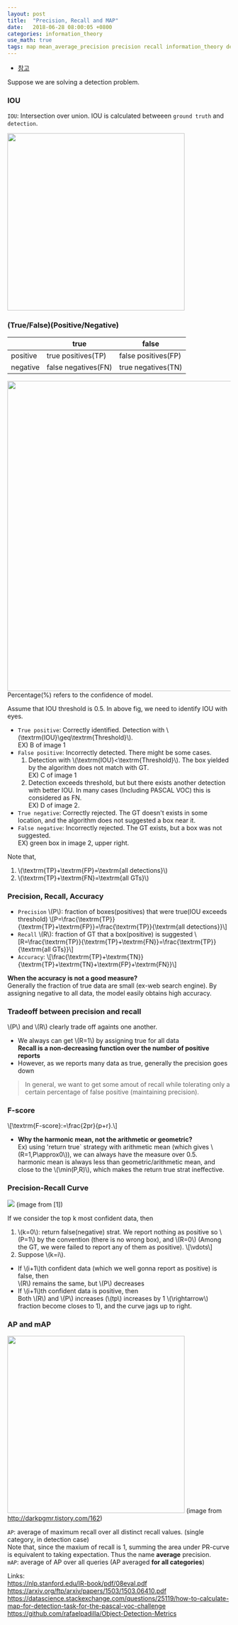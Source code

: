 ```yaml
---
layout: post
title:  "Precision, Recall and MAP"
date:   2018-06-28 08:00:05 +0800
categories: information_theory
use_math: true
tags: map mean_average_precision precision recall information_theory detection deep_learning
---
```


- [참고](https://ctkim.tistory.com/79)

Suppose we are solving a detection problem.

### IOU

`IOU`: Intersection over union. IOU is calculated betweeen `ground truth` and `detection`.

<img src="{{ site.url }}/nailbrainz.github.io/images/deeplearning/map/iou.png" class="center" style="width:400px"/>


### (True/False)(Positive/Negative)


|                     |true|false|
|---------------------|-----------------------------|--------|
|positive |true positives(TP) |false positives(FP)|
|negative  |false negatives(FN)|true negatives(TN)|

<img src="{{ site.url }}/nailbrainz.github.io/images/deeplearning/map/samples_1_v2.png" class="center" style="width:700px"/>  
Percentage(%) refers to the confidence of model.

Assume that IOU threshold is 0.5. In above fig, we need to identify IOU with eyes.
* `True positive`: Correctly identified. Detection with \\(\textrm\{IOU\}\geq\textrm\{Threshold\}\\).  
EX) B of image 1
* `False positive`: Incorrectly detected. There might be some cases.
	1. Detection with  \\(\textrm\{IOU\}<\textrm\{Threshold\}\\). The box yielded by the algorithm does not match with GT.  
	EX) C of image 1
	2. Detection exceeds threshold, but  but there exists another detection with better IOU. In many cases (Including PASCAL VOC) this is considered as FN.  
	EX) D of image 2.
* `True negative`: Correctly rejected. The GT doesn't exists in some location, and the algorithm does not suggested a box near it.
* `False negative`: Incorrectly rejected. The GT exists, but a box was not suggested.  
EX) green box in image 2, upper right.


Note that,
1. \\(\textrm\{TP\}+\textrm\{FP\}=\textrm\{all detections\}\\)
2. \\(\textrm\{TP\}+\textrm\{FN\}=\textrm\{all GTs\}\\)

### Precision, Recall, Accuracy
* `Precision` \\(P\\): fraction of boxes(positives) that were true(IOU exceeds threshold) \\[P=\frac\{\textrm\{TP\}\}\{\textrm\{TP\}+\textrm\{FP\}\}=\frac\{\textrm\{TP\}\}\{\textrm\{all detections\}\}\\]  
* `Recall` \\(R\\): fraction of GT that a box(positive) is suggested \\[R=\frac\{\textrm\{TP\}\}\{\textrm\{TP\}+\textrm\{FN\}\}=\frac\{\textrm\{TP\}\}\{\textrm\{all GTs\}\}\\]  
* `Accuracy`: \\[\frac\{\textrm\{TP\}+\textrm\{TN\}\}\{\textrm\{TP\}+\textrm\{TN\}+\textrm\{FP\}+\textrm\{FN\}\}\\]

__When the accuracy is not a good measure?__  
Generally the fraction of true data are small (ex-web search engine). By assigning negative to all data, the model easily obtains high accuracy.

### Tradeoff between precision and recall
\\(P\\) and \\(R\\) clearly trade off againts one another.
* We always can get \\(R=1\\) by assigning true for all data  
__Recall is a non-decreasing function over the number of positive reports__
* However, as we reports many data as true, generally the precision goes down

> In general, we want to get some amout of recall while tolerating only a certain percentage of false positive (maintaining precision).


### F-score
\\[\textrm\{F-score\}:=\frac\{2pr\}\{p+r\}.\\]

* __Why the harmonic mean, not the arithmetic or geometric?__  
Ex) using 'return true` strategy with arithmetic mean (which gives \\(R=1,P\approx0\\)), we can always have the measure over 0.5.  
harmonic mean is always less than geometric/arithmetic mean, and close to the \\(\min(P,R)\\), which makes the return true strat ineffective.


### Precision-Recall Curve

<img src="{{ site.url }}/nailbrainz.github.io/images/deeplearning/map/pr_curve.png" class="center"/>  
(image from [1])  

If we consider the top k most confident data, then
1. \\(k=0\\): return false(negative) strat. We report nothing as positive so \\(P=1\\) by the convention (there is no wrong box), and \\(R=0\\) (Among the GT, we were failed to report any of them as positive).
\\[\vdots\\]
2. Suppose \\(k=i\\).  
* If \\(i+1\\)th confident data (which we well gonna report as positive) is false, then  
\\(R\\) remains the same, but \\(P\\) decreases
* If \\(i+1\\)th confident data is positive, then  
Both \\(R\\) and \\(P\\) increases (\\(tp\\) increases by 1 \\(\rightarrow\\) fraction become closes to 1), and the curve jags up to right.

### AP and mAP
<img src="{{ site.url }}/nailbrainz.github.io/images/deeplearning/map/20171123_195812.jpg" class="center" style="width:400px"/>  
(image from <a href="http://darkpgmr.tistory.com/162" target="_blank">http://darkpgmr.tistory.com/162</a>)

`AP`: average of maximum recall over all distinct recall values. (single category, in detection case)  
	 Note that, since the maxium of recall is 1, summing the area under PR-curve is equivalent to taking expectation. Thus the name __average__ precision.  
`mAP`: average of AP over all queries (AP averaged __for all categories__) 

Links:  
<a href="https://nlp.stanford.edu/IR-book/pdf/08eval.pdf" target="_blank">https://nlp.stanford.edu/IR-book/pdf/08eval.pdf</a>  
<a href="https://arxiv.org/ftp/arxiv/papers/1503/1503.06410.pdf" target="_blank">https://arxiv.org/ftp/arxiv/papers/1503/1503.06410.pdf</a>  
<a href="https://datascience.stackexchange.com/questions/25119/how-to-calculate-map-for-detection-task-for-the-pascal-voc-challenge" target="_blank">https://datascience.stackexchange.com/questions/25119/how-to-calculate-map-for-detection-task-for-the-pascal-voc-challenge</a>  
<a href="https://github.com/rafaelpadilla/Object-Detection-Metrics" target="_blank">https://github.com/rafaelpadilla/Object-Detection-Metrics</a>